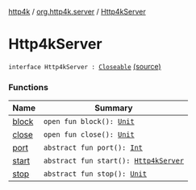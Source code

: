 [http4k](../../index.md) / [org.http4k.server](../index.md) / [Http4kServer](./index.md)

# Http4kServer

`interface Http4kServer : `[`Closeable`](http://docs.oracle.com/javase/6/docs/api/java/io/Closeable.html) [(source)](https://github.com/http4k/http4k/blob/master/http4k-core/src/main/kotlin/org/http4k/server/http4kServer.kt#L8)

### Functions

| Name | Summary |
|---|---|
| [block](block.md) | `open fun block(): `[`Unit`](https://kotlinlang.org/api/latest/jvm/stdlib/kotlin/-unit/index.html) |
| [close](close.md) | `open fun close(): `[`Unit`](https://kotlinlang.org/api/latest/jvm/stdlib/kotlin/-unit/index.html) |
| [port](port.md) | `abstract fun port(): `[`Int`](https://kotlinlang.org/api/latest/jvm/stdlib/kotlin/-int/index.html) |
| [start](start.md) | `abstract fun start(): `[`Http4kServer`](./index.md) |
| [stop](stop.md) | `abstract fun stop(): `[`Unit`](https://kotlinlang.org/api/latest/jvm/stdlib/kotlin/-unit/index.html) |
